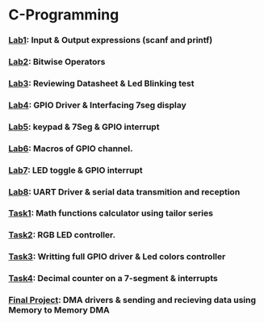 # C-Programming
### [Lab1](https://github.com/Radwa-Saeed/C-Programming/tree/main/lab1): Input & Output expressions (scanf and printf)
### [Lab2](https://github.com/Radwa-Saeed/C-Programming/tree/main/lab2): Bitwise Operators
### [Lab3](https://github.com/Radwa-Saeed/C-Programming/tree/main/lab3): Reviewing Datasheet & Led Blinking test
### [Lab4](https://github.com/Radwa-Saeed/C-Programming/tree/main/lab4): GPIO Driver & Interfacing 7seg display
### [Lab5](https://github.com/Radwa-Saeed/C-Programming/tree/main/lab5):  keypad & 7Seg & GPIO interrupt
### [Lab6](https://github.com/Radwa-Saeed/C-Programming/tree/main/lab6): Macros of GPIO channel.
### [Lab7](https://github.com/Radwa-Saeed/C-Programming/tree/main/lab7): LED toggle & GPIO interrupt
### [Lab8](https://github.com/Radwa-Saeed/C-Programming/tree/main/lab8): UART Driver & serial data transmition and reception
### [Task1](https://github.com/Radwa-Saeed/C-Programming/tree/main/task1): Math functions calculator using tailor series
### [Task2](https://github.com/Radwa-Saeed/C-Programming/tree/main/task2): RGB LED controller.
### [Task3](https://github.com/Radwa-Saeed/C-Programming/tree/main/task3): Writting full GPIO driver & Led colors controller
### [Task4](https://github.com/Radwa-Saeed/C-Programming/tree/main/task4): Decimal counter on a 7-segment & interrupts
### [Final Project](https://github.com/Radwa-Saeed/C-Programming/tree/main/project): DMA drivers & sending and recieving data using Memory to Memory DMA
 
